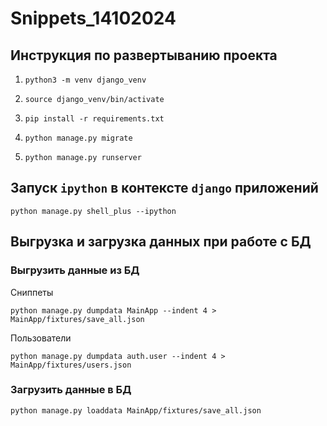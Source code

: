 # Snippets_14102024

## Инструкция по развертыванию проекта
1. `python3 -m venv django_venv`

2. `source django_venv/bin/activate`

3. `pip install -r requirements.txt`

4. `python manage.py migrate`

5. `python manage.py runserver`


## Запуск `ipython` в контексте `django` приложений
```
python manage.py shell_plus --ipython
```

## Выгрузка и загрузка данных при работе с БД
### Выгрузить данные из БД
Сниппеты
```
python manage.py dumpdata MainApp --indent 4 > MainApp/fixtures/save_all.json
```
Пользователи
```
python manage.py dumpdata auth.user --indent 4 > MainApp/fixtures/users.json
```

### Загрузить данные в БД
```
python manage.py loaddata MainApp/fixtures/save_all.json
```
